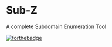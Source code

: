 # Sub-Z

A complete Subdomain Enumeration Tool

[![forthebadge](https://forthebadge.com/images/badges/made-with-python.svg)](https://forthebadge.com)


